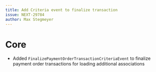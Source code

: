 ```yaml
---
title: Add Criteria event to finalize transaction
issue: NEXT-29784
author: Max Stegmeyer
---
```

# Core
* Added `FinalizePaymentOrderTransactionCriteriaEvent` to finalize payment order transactions for loading additional associations
